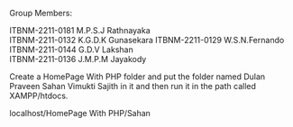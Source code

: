 Group Members:

ITBNM-2211-0181  M.P.S.J Rathnayaka  
ITBNM-2211-0132  K.G.D.K Gunasekara 
ITBNM-2211-0129  W.S.N.Fernando  
ITBNM-2211-0144  G.D.V Lakshan  
ITBNM-2211-0136  J.M.P.M Jayakody




Create a HomePage With PHP folder and put the folder named Dulan Praveen Sahan Vimukti Sajith in it and then run it in the path called XAMPP/htdocs.

localhost/HomePage With PHP/Sahan
